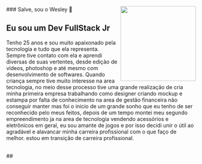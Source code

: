 <img align="right" width="200" height="200" src="https://uploads.spiritfanfiction.com/historias/capitulos/201912/black-clover--asta-o-mago-negro-18061975-111220190315.jpg">
### Salve, sou o Wesley 👋
<h2> Eu sou um Dev FullStack Jr </h2>
<p> Tenho 25 anos e sou muito apaixonado pela tecnologia e tudo que ela representa. Sempre tive contato com ela e aprendi diversas de suas vertentes, desde edição de vídeos, photoshop e até mesmo com desenvolvimento de softwares. Quando criança sempre tive muito interesse na area tecnologia, no meio desse processo tive uma grande realização de cria minha primeira empresa trabalhando como designer criando mockup e estampa por falta de conhecimento na area de gestão financeira não conseguir manter mas foi o inicio de um grande sonho que eu tenho de ser reconhecido pelo meus feitos, depois de um tempo montei meu segundo empreendimento ja na area de tecnologia vendendo acessórios e eletrônicos em geral, eu sou amante de jogos e por isso decidi unir o útil ao agradável e alavancar minha carreira profissional com o que faço de melhor. estou em transição de carreira profissional. </p>
<br>
## 
<div align="center">
  <a href="https://github.com/Weeycoutinho
  <img height="180em" src="https://github-readme-stats.vercel.app/api?username=Weeycoutinho&show_icons=true&theme=dark&include_all_commits=true&count_private=true%22/%3E
  <img height="180em" src="https://github-readme-stats.vercel.app/api/top-langs/?username=Weeycoutinho&layout=compact&langs_count=7&theme=dark%22/%3E
</div>
